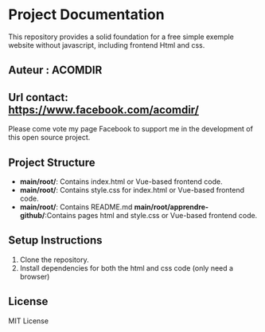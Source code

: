 # Project Documentation

This repository provides a solid foundation for a free simple exemple website without javascript, including frontend Html and css.

## Auteur : ACOMDIR

## Url contact: https://www.facebook.com/acomdir/
Please come vote my page Facebook to support me in the development of this open source project.

## Project Structure
- **main/root/**: Contains index.html or Vue-based frontend code.
- **main/root/**: Contains style.css for index.html or Vue-based frontend code.
- **main/root/**: Contains README.md
**main/root/apprendre-github/**:Contains pages html and style.css or Vue-based frontend code.

## Setup Instructions
1. Clone the repository.
2. Install dependencies for both the html and css code (only need a browser)

## License
MIT License
